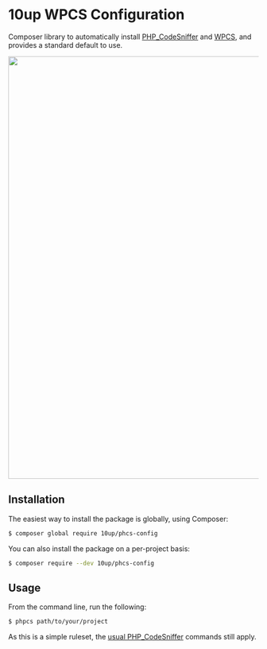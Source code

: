 # 10up WPCS Configuration
Composer library to automatically install [PHP_CodeSniffer](https://github.com/squizlabs/PHP_CodeSniffer) and [WPCS](https://github.com/WordPress-Coding-Standards/WordPress-Coding-Standards), and provides a standard default to use.

<p align="center">
<a href="http://10up.com/contact/"><img src="https://10updotcom-wpengine.s3.amazonaws.com/uploads/2016/10/10up-Github-Banner.png" width="850"></a>
</p>

## Installation

The easiest way to install the package is globally, using Composer:

```bash
$ composer global require 10up/phcs-config
```

You can also install the package on a per-project basis:

```bash
$ composer require --dev 10up/phcs-config
```

## Usage

From the command line, run the following:

```bash
$ phpcs path/to/your/project
```

As this is a simple ruleset, the [usual PHP_CodeSniffer](https://github.com/squizlabs/PHP_CodeSniffer/wiki/Usage) commands still apply.
